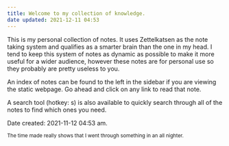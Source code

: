 ```yaml
---
title: Welcome to my collection of knowledge.
date updated: 2021-12-11 04:53
---
```


This is my personal collection of notes. It uses Zettelkatsen as the note taking system and qualifies as a smarter brain than the one in my head. I tend to keep this system of notes as dynamic as possible to make it more useful for a wider audience, however these notes are for personal use so they probably are pretty useless to you.

An index of notes can be found to the left in the sidebar if you are viewing the static webpage. Go ahead and click on any link to read that note. 

A search tool (hotkey: s) is also available to quickly search through all of the notes to find which ones you need.

Date created: 2021-11-12 04:53 am.

<sub>The time made really shows that I went through something in an all nighter.</sub>

